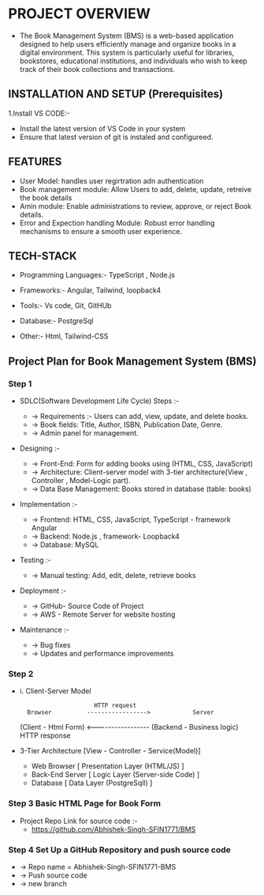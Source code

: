 # PROJECT OVERVIEW
* The Book Management System (BMS) is a web-based application designed to help users efficiently manage and organize books in a digital environment. This system is particularly useful for libraries, bookstores, educational institutions, and individuals who wish to keep track of their book collections and transactions.

## INSTALLATION AND SETUP (Prerequisites)

 1.Install VS CODE:-
 * Install the latest version of VS Code in your system
 * Ensure that latest version of git is instaled and configureed.


## FEATURES
* User Model: handles user regirtration adn authentication
* Book management module: Allow Users to add, delete, update, retreive the book details
* Amin module: Enable administrations to review, approve, or reject Book details.
* Error and Expection handling Module: Robust error handling mechanisms to ensure a smooth user experience.
## TECH-STACK
* Programming Languages:- TypeScript , Node.js

* Frameworks:- Angular, Tailwind, loopback4

* Tools:- Vs code, Git, GitHUb

* Database:- PostgreSql

* Other:- Html, Tailwind-CSS

##  Project Plan for Book Management System (BMS)
### Step 1
* SDLC(Software Development Life Cycle) Steps :-
    * -> Requirements :- Users can add, view, update, and delete books.
    * -> Book fields: Title, Author, ISBN, Publication Date, Genre.
    * -> Admin panel for management.
 
* Designing :-
    * -> Front-End: Form for adding books using (HTML, CSS, JavaScript)
    * -> Architecture: Client-server model with 3-tier architecture(View , Controller , Model-Logic part).
    * -> Data Base Management: Books stored in database (table: books)
 
* Implementation :-
    * -> Frontend: HTML, CSS, JavaScript, TypeScript - framework Angular
    * -> Backend: Node.js , framework- Loopback4
    * -> Database: MySQL
 
* Testing :-
    * -> Manual testing: Add, edit, delete, retrieve books
 
* Deployment :-
    * -> GitHub- Source Code of Project
    * -> AWS - Remote Server for website hosting
 
* Maintenance :-
    * -> Bug fixes 
    * -> Updates and performance improvements
 
### Step 2
* i. Client-Server Model
  
                           HTTP request
        Browser          ----------------->            Server
  (Client - Html Form)   <-----------------   (Backend - Business logic)
                            HTTP response

* 3-Tier Architecture [View - Controller - Service(Model)]
  
  -   Web Browser [ Presentation Layer (HTML/JS) ]
  -   Back-End Server [ Logic Layer (Server-side Code) ]
  -   Database [ Data Layer (PostgreSqll) ]

### Step 3 Basic HTML Page for Book Form
  * Project Repo Link for source code :-
     -  https://github.com/Abhishek-Singh-SFIN1771/BMS
 
### Step 4 Set Up a GitHub Repository and push source code
  * -> Repo name = Abhishek-Singh-SFIN1771-BMS
  * -> Push source code
  * -> new branch

